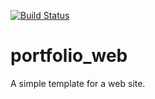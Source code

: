 [![Build Status](https://codefirst.iut.uca.fr/api/badges/mylan.perrier/portfolio_web/status.svg)](https://codefirst.iut.uca.fr/mylan.perrier/portfolio_web)  

# portfolio_web
 
A simple template for a web site.